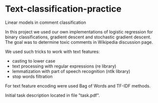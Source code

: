 # Text-classification-practice
Linear models in comment classification

In this project we used our own implementations of logistic regression for binary classifications, gradient descent and
stochastic gradient descent. 
The goal was to determine toxic comments in Wikipedia discussion page.

We used such tricks to work with text features:
* casting to lower case
* text processing with regular expressions (re library)
* lemmatization with part of speech recognition (ntlk library)
* stop words filtration

For text feature encoding were used Bag of Words and TF-IDF methods.

Initial task description located in file "task.pdf".
